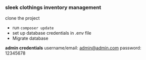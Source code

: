 
### sleek clothings inventory management 

clone the project
* run `composer update`
* set up database credentials in .env file
* Migrate database

**admin credentials**
username/email: admin@admin.com
password: 12345678